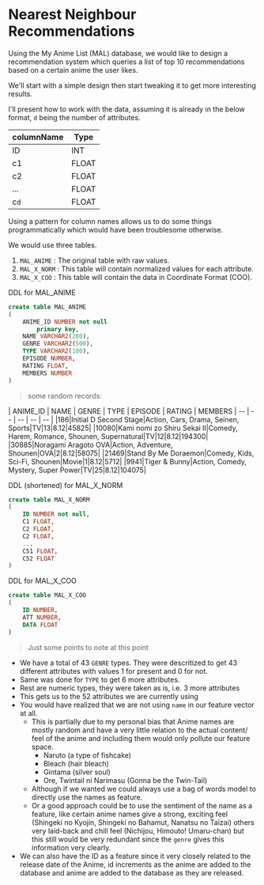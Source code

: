 # Nearest Neighbour Recommendations

Using the My Anime List (MAL) database, we would like to design a recommendation system which queries a list of top 10 recommendations based on a certain anime the user likes.

We'll start with a simple design then start tweaking it to get more interesting results.

I'll present how to work with the data, assuming it is already in the below format, `d` being the number of attributes.

| columnName | Type |
| -- | -- |
| ID | INT |
| c1 | FLOAT |
| c2 | FLOAT |
| ... | FLOAT |
| c`d` | FLOAT |

Using a pattern for column names allows us to do some things programmatically which would have been troublesome otherwise.

We would use three tables.

1. `MAL_ANIME` : The original table with raw values.
1. `MAL_X_NORM` : This table will contain normalized values for each attribute.
1. `MAL_X_COO` : This table will contain the data in Coordinate Format (COO).

DDL for MAL_ANIME
```sql
create table MAL_ANIME
(
	ANIME_ID NUMBER not null
		primary key,
	NAME VARCHAR2(200),
	GENRE VARCHAR2(500),
	TYPE VARCHAR2(100),
	EPISODE NUMBER,
	RATING FLOAT,
	MEMBERS NUMBER
)
```
> some random records:

| ANIME_ID | NAME | GENRE | TYPE | EPISODE | RATING | MEMBERS
| -- | -- | -- | -- | -- |
|186|Initial D Second Stage|Action, Cars, Drama, Seinen, Sports|TV|13|8.12|45825|
|10080|Kami nomi zo Shiru Sekai II|Comedy, Harem, Romance, Shounen, Supernatural|TV|12|8.12|194300|
|30885|Noragami Aragoto OVA|Action, Adventure, Shounen|OVA|2|8.12|58075|
|21469|Stand By Me Doraemon|Comedy, Kids, Sci-Fi, Shounen|Movie|1|8.12|5712|
|9941|Tiger &amp; Bunny|Action, Comedy, Mystery, Super Power|TV|25|8.12|104075|

DDL (shortened) for MAL_X_NORM
```sql
create table MAL_X_NORM
(
	ID NUMBER not null,
	C1 FLOAT,
	C2 FLOAT,
	C2 FLOAT,
	...
	C51 FLOAT,
	C52 FLOAT
)
```

DDL for MAL_X_COO
```sql
create table MAL_X_COO
(
	ID NUMBER,
	ATT NUMBER,
	DATA FLOAT
)
```

> Just some points to note at this point

* We have a total of 43 `GENRE` types. They were descritized to get 43 different attributes with values 1 for present and 0 for not.
* Same was done for `TYPE` to get 6 more attributes.
* Rest are numeric types, they were taken as is, i.e. 3 more attributes
* This gets us to the 52 attributes we are currently using
* You would have realized that we are not using `name` in our feature vector at all.
    * This is partially due to my personal bias that Anime names are mostly random and have a very little relation to the actual content/ feel of the anime and including them would only pollute our feature space.
        * Naruto (a type of fishcake)
        * Bleach (hair bleach)
        * Gintama (silver soul)
        * Ore, Twintail ni Narimasu (Gonna be the Twin-Tail)
    * Although if we wanted we could always use a bag of words model to directly use the names as feature.
    * Or a good approach could be to use the sentiment of the name as a feature, like certain anime names give a strong, exciting feel (Shingeki no Kyojin, Shingeki no Bahamut, Nanatsu no Taizai) others very laid-back and chill feel (Nichijou, Himouto! Umaru-chan) but this still would be very redundant since the `genre` gives this information very clearly.
* We can also have the ID as a feature since it very closely related to the release date of the Anime, id increments as the anime are added to the database and anime are added to the database as they are released.
